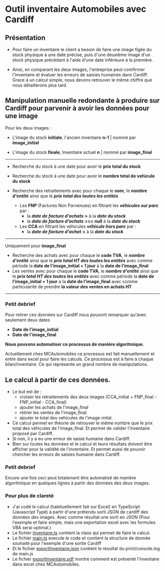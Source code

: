 # Outil inventaire Automobiles avec Cardiff

## Présentation

- Pour faire un inventaire le client a besoin de faire une image figée du stock physique à une date précise, puis d'une deuxième image d'un stock physique précèdant à l'aide d'une date inférieure à la première.

- Ainsi, en comparant les deux images, l'entreprise peut comfirmer l'inventaire et évaluer les erreurs de saisies humaines dans Cardiff. Grace à un calcul simple, nous devons retrouver le même chiffre que nous détaillerons plus tard.

## Manipulation manuelle redondante à produire sur Cardiff pour parvenir à avoir les données pour une image

Pour les deux images :

- L'image du stock **initiale**, l'ancien inventaire **n-1** | nommé par **image_initial**

- L'image du stock **finale**, Inventaire actuel **n** | nommé par **image_final**

---

- Recherche du stock à une date pour avoir le **prix total du stock**
- Recherche du stock à une date pour avoir le **nombre total de vehicule du stock**
- Recherche des retraitements avec pour chaque le **_nom_**, le **_nombre d'entité_** ainsi que le **_prix total des toutes les entités_**

  - Les **FNP** (Factures Non Parvenues) en filtrant les **_véhicules sur parc_** par :
    - la **_date de facture d'achats_** **>** à la **_date du stock_**
    - la **_date de facture d'achats_** **=== null** à la **_date du stock_**
  - Les **CCA** en filtrant les véhicules **_véhicule hors parc_** par :
    - la **_date de facture d'achat_** **<** à la **_date du stock_**

---

Uniquement pour **image_final**

- Recherche des achats avec pour chaque le **code TVA**, le **_nombre d'entité_** ainsi que le **_prix total HT des toutes les entités_** avec comme période la **date de l'image_initial + 1 jour** à la **date de l'image_final**
- Les ventes avec pour chaque le **code TVA**, le **_nombre d'entité_** ainsi que le **_prix total HT des toutes les entités_** avec comme période la **date de l'image_initial + 1 jour** à la **date de l'image_final** avec comme particularité de prendre **la valeur des ventes en achats HT**

---

### Petit debrief

Pour retirer ces données sur Cardiff nous pouvont remarquer qu'avec seulement deux dates

- **Date de l'image_initial**
- **Date de l'image_final**

**Nous pouvons automatiser ce processus de manière algoritmique.**

Actuellement ches MCAutomobiles ce processus est fait manuellement et entré dans excel pour faire les calculs. Ce processus est à faire à chaque bilan/inventaire. Ce qui représente un grand nombre de manipulations.

## Le calcul à partir de ces données.

- Le but est de :
  - croiser les retraitements des deux images (CCA_initial + FNP_final - FNP_initial - CCA_final)
  - ajouter les achats de l'image_final
  - retirer les ventes de l'image_final
  - ajouter le total des vehicules de l'image-inital.
- Ce calcul permet en théorie de retrouver le même nombre que le prix total des véhicules de l'image_final. Et permet de valider l'inventaire proposé par Cardiff.
- Si non, il y a eu une erreur de saisie humaine dans Cardiff.
- Bien sur toutes les données et le calcul et leurs résultats doivent être afficher pour la validité de l'inventaire. Et permet aussi de pouvoir chercher les erreurs de saisies humaine dans Cardiff.

### Petit debrief

Encore une fois ceci peut totalement être automatisé de manière algoritmique en quelques lignes à partir des données des deux images.

### Pour plus de clareté

- J'ai codé le calcul (habituellement fait sur Excel) en TypeScript (Javascript Typé) à partir d'une prétendu sorti JSON de cardiff des données des images. Avec comme résultat une sorti en JSON (Pour l'exemple et faire simple, mais une exportation excel avec les formules VBA serai optimal.)
- Le fichier [Inventaire.ts](https://github.com/OverGlass/inventaire_cardiff_proposition/blob/master/Inventaire.ts) contient la class qui permet de faire le calcul.
- Le fichier [main.ts](https://github.com/OverGlass/inventaire_cardiff_proposition/blob/master/main.ts) execute le code et contient la structure de donnée souhaité pour l'exemple d'une sortie Cardiff
- Et le fichier [exportInventaire.json](https://github.com/OverGlass/inventaire_cardiff_proposition/blob/master/exportInventaire.json) contient le resultat du print/console.log de main.js
- Le fichier [exportInventaire.pdf](https://github.com/OverGlass/inventaire_cardiff_proposition/blob/master/exportInventaire.pdf) montre comment est présenté l'inventaire dans excel chez MCAutomobiles.
